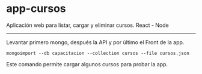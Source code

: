 # app-cursos
Aplicación web para listar, cargar y eliminar cursos. React - Node 

-----------------------------------------------------------------------

Levantar primero mongo, después la API y por último el Front de la app.


    mongoimport --db capacitacion --collection cursos --file cursos.json
   
Este comando permite cargar algunos cursos para probar la app.


